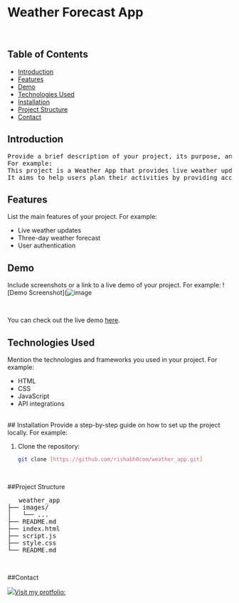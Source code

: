 # Weather Forecast App

<br>

## Table of Contents
- [Introduction](#introduction)
- [Features](#features)
- [Demo](#demo)
- [Technologies Used](#technologies-used)
- [Installation](#installation)
- [Project Structure](#project-structure)
- [Contact](#contact)

## Introduction
<pre>
Provide a brief description of your project, its purpose, and the problem it aims to solve. 
For example:
This project is a Weather App that provides live weather updates and a three-day forecast. 
It aims to help users plan their activities by providing accurate weather information in a user-friendly interface.
</pre>

## Features
List the main features of your project. For example:
- Live weather updates
- Three-day weather forecast
- User authentication

## Demo
Include screenshots or a link to a live demo of your project. For example:
![Demo Screenshot](![image](https://github.com/rishabh0com/weather_app/assets/118434225/d4b3db90-e442-417b-a70f-b160f2846e18)

<br>

You can check out the live demo [here](https://weather-forecast-app-0723.netlify.app/).
<br>
## Technologies Used
Mention the technologies and frameworks you used in your project. For example:
- HTML
- CSS
- JavaScript
- API integrations
<br>
## Installation
Provide a step-by-step guide on how to set up the project locally. For example:

1. Clone the repository:
   ```bash
   git clone [https://github.com/rishabh0com/weather_app.git]
<br>

##Project Structure
<pre>
   weather_app
├── images/    
│   └── ...  
├── README.md
├── index.html
├── script.js
├── style.css
└── README.md
</pre>

<br>

##Contact
<br>

<img src="https://rishabh-tripathi.vercel.app/assets/logo-CNRgfHXq.png" >[Visit my protfolio:](https://rishabh-tripathi.vercel.app/)
